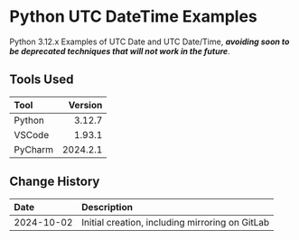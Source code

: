 # Python UTC DateTime Examples 
Python 3.12.x Examples of UTC Date and UTC Date/Time,
**_avoiding soon to be deprecated techniques that will not work in the future_**.

## Tools Used

| Tool      |  Version |
|:----------|---------:|
| Python    |   3.12.7 |
| VSCode    |   1.93.1 |
| PyCharm   | 2024.2.1 |

## Change History

| Date       | Description                                     |
|:-----------|:------------------------------------------------|
| 2024-10-02 | Initial creation, including mirroring on GitLab |
